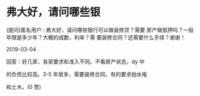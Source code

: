 # 弗大好，请问哪些银

(提问)匿名用户 : 弗大好，请问哪些银行可以做装修贷？需要 房产做抵押吗？一般年限是多少年？大概的成数，利率？需 要装修合同？还需要什么手续？谢谢！

2019-03-04

回答：好几家，各家要求和准入不同。不看房产状态，dy 中

的负债比较高。3-5 年居多，需要装修合同，有的要求拍水电

和土木。(0 赞)